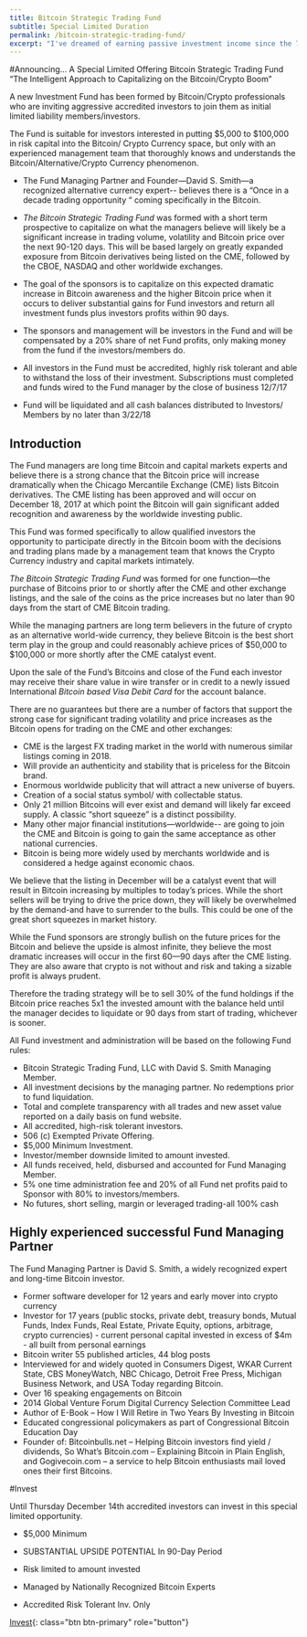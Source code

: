 ```yaml
---
title: Bitcoin Strategic Trading Fund
subtitle: Special Limited Duration
permalink: /bitcoin-strategic-trading-fund/
excerpt: "I've dreamed of earning passive investment income since the 7th grade. Now my dream is to ear passive bitcoin income."
---
```


#Announcing… A Special Limited Offering Bitcoin Strategic Trading Fund “The Intelligent Approach to Capitalizing on the Bitcoin/Crypto Boom”

A new Investment Fund has been formed by Bitcoin/Crypto professionals who are inviting aggressive accredited investors to join them as initial limited liability members/investors.

The Fund is suitable for investors interested in putting $5,000 to $100,000 in risk capital into the Bitcoin/ Crypto Currency space, but only with an experienced management team that thoroughly knows and understands the Bitcoin/Alternative/Crypto Currency phenomenon.

* The Fund Managing Partner and Founder—David S. Smith—a recognized alternative currency expert-- believes there is a “Once in a decade trading opportunity “ coming specifically in the Bitcoin.

* *The Bitcoin Strategic Trading Fund* was formed with a short term prospective to capitalize on what the managers believe will likely be a significant increase in trading volume, volatility and Bitcoin price over the next 90-120 days. This will be based largely on greatly expanded exposure from Bitcoin derivatives being listed on the CME, followed by the CBOE, NASDAQ and other worldwide exchanges.

* The goal of the sponsors is to capitalize on this expected dramatic increase in Bitcoin awareness and the higher Bitcoin price when it occurs to deliver substantial gains for Fund investors and return all investment funds plus investors profits within 90 days.

* The sponsors and management will be investors in the Fund and will be compensated by a 20% share of net Fund profits, only making money from the fund if the investors/members do.

* All investors in the Fund must be accredited, highly risk tolerant and able to withstand the loss of their investment. Subscriptions must completed and funds wired to the Fund manager by the close of business 12/7/17

* Fund will be liquidated and all cash balances distributed to Investors/ Members by no later than 3/22/18

## Introduction

The Fund managers are long time Bitcoin and capital markets experts and believe there is a strong chance that the Bitcoin price will increase dramatically when the Chicago Mercantile Exchange (CME) lists Bitcoin derivatives. The CME listing has been approved and will occur on December 18, 2017 at which point the Bitcoin will gain significant added recognition and awareness by the worldwide investing public.

This Fund was formed specifically to allow qualified investors the opportunity to participate directly in the Bitcoin boom with the decisions and trading plans made by a management team that knows the Crypto Currency industry and capital markets intimately.

*The Bitcoin Strategic Trading Fund* was formed for one function—the purchase of Bitcoins prior to or shortly after the CME and other exchange listings, and the sale of the coins as the price increases but no later than 90 days from the start of CME Bitcoin trading.

While the managing partners are long term believers in the future of crypto as an alternative world-wide currency, they believe Bitcoin is the best short term play in the group and could reasonably achieve prices of $50,000 to $100,000 or more shortly after the CME catalyst event.

Upon the sale of the Fund’s Bitcoins and close of the Fund each investor may receive their share value in wire transfer or in credit to a newly issued International *Bitcoin based Visa Debit Card* for the account balance.

There are no guarantees but there are a number of factors that support the strong case for significant trading volatility and price increases as the Bitcoin opens for trading on the CME and other exchanges:

* CME is the largest FX trading market in the world with numerous similar listings coming in 2018.
* Will provide an authenticity and stability that is priceless for the Bitcoin brand.
* Enormous worldwide publicity that will attract a new universe of buyers.
* Creation of a social status symbol/ with collectable status.
* Only 21 million Bitcoins will ever exist and demand will likely far exceed supply. A classic “short squeeze” is a distinct possibility.
* Many other major financial institutions—worldwide-- are going to join the CME and Bitcoin is going to gain the same acceptance as other national currencies.
* Bitcoin is being more widely used by merchants worldwide and is considered a hedge against economic chaos.

We believe that the listing in December will be a catalyst event that will result in Bitcoin increasing by multiples to today’s prices. While the short sellers will be trying to drive the price down, they will likely be overwhelmed by the demand-and have to surrender to the bulls.  This could be one of the great short squeezes in market history.

While the Fund sponsors are strongly bullish on the future prices for the Bitcoin and believe the upside is almost infinite, they believe the most dramatic increases will occur in the first 60—90 days after the CME listing. They are also aware that crypto is not without and risk and taking a sizable profit is always prudent. 

Therefore the trading strategy will be to sell 30% of the fund holdings if the Bitcoin price reaches 5x1 the invested amount with the balance held until the manager decides to liquidate or 90 days from start of trading, whichever is sooner.

All Fund investment and administration will be based on the following Fund rules:

* Bitcoin Strategic Trading Fund, LLC with David S. Smith Managing Member.
* All investment decisions by the managing partner. No redemptions prior to fund liquidation.
* Total and complete transparency with all trades and new asset value reported on a daily basis on fund website.
* All accredited, high-risk tolerant investors.
* 506 (c) Exempted Private Offering.
* $5,000 Minimum Investment. 
* Investor/member downside limited to amount invested. 
* All funds received, held, disbursed and accounted for Fund Managing Member.
* 5% one time administration fee and 20% of all Fund net profits paid to Sponsor with 80% to investors/members.
* No futures, short selling, margin or leveraged trading-all 100% cash

## Highly experienced successful Fund Managing Partner

The Fund Managing Partner is David S. Smith, a widely recognized expert and long-time Bitcoin investor.

* Former software developer for 12 years and early mover into crypto currency 
* Investor for 17 years (public stocks, private debt, treasury bonds, Mutual Funds, Index Funds, Real Estate, Private Equity, options, arbitrage, crypto currencies) - current personal capital invested in excess of $4m - all built from personal earnings
* Bitcoin writer 55 published articles, 44 blog posts
* Interviewed for and widely quoted in Consumers Digest, WKAR Current State, CBS MoneyWatch, NBC Chicago, Detroit Free Press, Michigan Business Network, and USA Today regarding Bitcoin.
* Over 16 speaking engagements on Bitcoin
* 2014 Global Venture Forum Digital Currency Selection Committee Lead
* Author of E-Book – How I Will Retire in Two Years By Investing in Bitcoin
* Educated congressional policymakers as part of Congressional Bitcoin Education Day
* Founder of: Bitcoinbulls.net – Helping Bitcoin investors find yield / dividends, So What’s Bitcoin.com – Explaining Bitcoin in Plain English, and Gogivecoin.com – a service to help Bitcoin enthusiasts mail loved ones their first Bitcoins.

#Invest

Until Thursday December 14th accredited investors can invest in this special limited opportunity.

* $5,000 Minimum
* SUBSTANTIAL UPSIDE POTENTIAL In 90-Day Period 
* Risk limited to amount invested
* Managed by Nationally Recognized Bitcoin Experts

* Accredited Risk Tolerant Inv. Only

[Invest](https://goo.gl/forms/4js0mb9R8BoaQ2zp1){: class="btn btn-primary" role="button"}